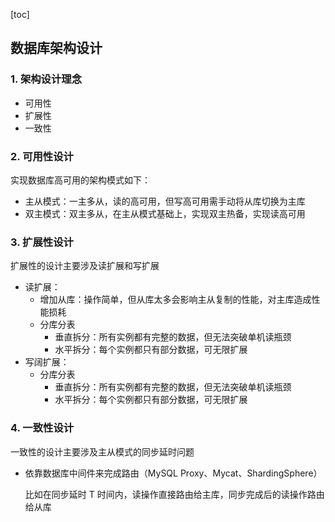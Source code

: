 [toc]

## 数据库架构设计

### 1. 架构设计理念

- 可用性
- 扩展性
- 一致性



### 2. 可用性设计

实现数据库高可用的架构模式如下：

- 主从模式：一主多从，读的高可用，但写高可用需手动将从库切换为主库
- 双主模式：双主多从，在主从模式基础上，实现双主热备，实现读高可用



### 3. 扩展性设计

扩展性的设计主要涉及读扩展和写扩展

- 读扩展：
  - 增加从库：操作简单，但从库太多会影响主从复制的性能，对主库造成性能损耗
  - 分库分表
    - 垂直拆分：所有实例都有完整的数据，但无法突破单机读瓶颈
    - 水平拆分：每个实例都只有部分数据，可无限扩展
- 写阔扩展：
  - 分库分表
    - 垂直拆分：所有实例都有完整的数据，但无法突破单机读瓶颈
    - 水平拆分：每个实例都只有部分数据，可无限扩展



### 4. 一致性设计

一致性的设计主要涉及主从模式的同步延时问题

- 依靠数据库中间件来完成路由（MySQL Proxy、Mycat、ShardingSphere）

  比如在同步延时 T 时间内，读操作直接路由给主库，同步完成后的读操作路由给从库

